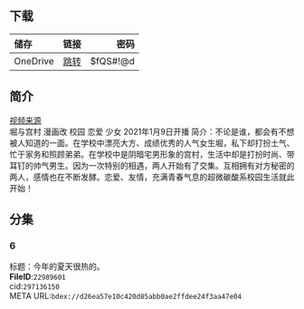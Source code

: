 ## 下载

储存 | 链接 | 密码
:----------- | :-----------: | -----------:
 OneDrive | [跳转](https://xrzcloud-my.sharepoint.com/:f:/g/personal/xrz_xrzyun_ml/EqP88MhbK8NFgMwD-dSPJkwBcg-SvalLFb-gWAZPk9hBtw?e=accF90) | $fQS#!@d

## 简介
[视频来源](https://www.bilibili.com/bangumi/media/md28231840/)  
堀与宫村 漫画改 校园 恋爱 少女
2021年1月9日开播
简介：不论是谁，都会有不想被人知道的一面。在学校中漂亮大方、成绩优秀的人气女生堀，私下却打扮土气、忙于家务和照顾弟弟。在学校中是阴暗宅男形象的宫村，生活中却是打扮时尚、带耳钉的帅气男生。因为一次特别的相遇，两人开始有了交集。互相拥有对方秘密的两人，感情也在不断发酵。恋爱、友情，充满青春气息的超微碳酸系校园生活就此开始！
## 分集
### 6
标题：今年的夏天很热的。  
**FileID**:`22989601`  
cid:`297136150`  
META URL:`bdex://d26ea57e10c420d85abb0ae2ffdee24f3aa47e04`  
